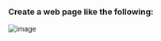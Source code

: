 ### Create a web page like the following:

![image](https://github.com/nsinorov/SoftUniMainPath/assets/45227327/983fd033-717e-493b-a6af-1ceda723b2bf)

